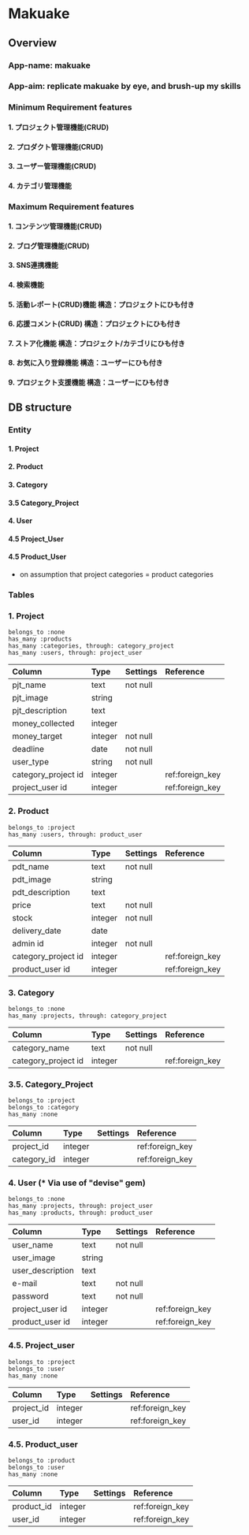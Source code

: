 # Makuake 

## Overview
### App-name: makuake
### App-aim:  replicate makuake by eye, and brush-up my skills  


### Minimum Requirement features
#### 1. プロジェクト管理機能(CRUD)
#### 2. プロダクト管理機能(CRUD)
#### 3. ユーザー管理機能(CRUD)
#### 4. カテゴリ管理機能 

### Maximum Requirement features
#### 1. コンテンツ管理機能(CRUD)
#### 2. ブログ管理機能(CRUD)
#### 3. SNS連携機能
#### 4. 検索機能
#### 5. 活動レポート(CRUD)機能  構造：プロジェクトにひも付き
#### 6. 応援コメント(CRUD)     構造：プロジェクトにひも付き
#### 7. ストア化機能           構造：プロジェクト/カテゴリにひも付き
#### 8. お気に入り登録機能      構造：ユーザーにひも付き
#### 9. プロジェクト支援機能    構造：ユーザーにひも付き  


## DB structure 

### Entity
#### 1.  Project
#### 2.  Product
#### 3.  Category
#### 3.5 Category_Project
#### 4.  User
#### 4.5 Project_User
#### 4.5 Product_User
 * on assumption that project categories = product categories 

### Tables
  ### 1. Project
    belongs_to :none
    has_many :products
    has_many :categories, through: category_project
    has_many :users, through: project_user
   | Column                 | Type        | Settings        | Reference       |
   |:--|:--|:--|:--|
   | pjt_name               |        text |         not null|                 |
   | pjt_image              |      string |                 |                 |
   | pjt_description        |        text |                 |                 |
   | money_collected        |     integer |                 |                 |
   | money_target           |     integer |         not null|                 |
   | deadline               |        date |         not null|                 |
   | user_type              |      string |         not null|                 |
   | category_project id    |     integer |                 |  ref:foreign_key|
   | project_user id        |     integer |                 |  ref:foreign_key| 

  ### 2. Product
    belongs_to :project
    has_many :users, through: product_user
   | Column                 | Type        | Settings        | Reference       |
   |:--|:--|:--|:--|
   | pdt_name               |        text |         not null|                 |
   | pdt_image              |      string |                 |                 |
   | pdt_description        |        text |                 |                 |
   | price                  |        text |         not null|                 |
   | stock                  |     integer |         not null|                 |
   | delivery_date          |        date |                 |                 |
   | admin id               |     integer |         not null|                 |
   | category_project id    |     integer |                 |  ref:foreign_key|
   | product_user id        |     integer |                 |  ref:foreign_key| 

  ### 3. Category
    belongs_to :none
    has_many :projects, through: category_project
   | Column                 | Type        | Settings        | Reference       |
   |:--|:--|:--|:--|
   | category_name          |        text |         not null|                 |
   | category_project id    |     integer |                 |  ref:foreign_key| 

  ### 3.5. Category_Project
    belongs_to :project
    belongs_to :category
    has_many :none
   | Column                 | Type        | Settings        | Reference       |
   |:--|:--|:--|:--|
   | project_id             |     integer |                 |  ref:foreign_key|
   | category_id            |     integer |                 |  ref:foreign_key| 

  ### 4. User (* Via use of "devise" gem)
    belongs_to :none
    has_many :projects, through: project_user
    has_many :products, through: product_user
   | Column                 | Type        | Settings        | Reference       |
   |:--|:--|:--|:--|
   | user_name              |        text |         not null|                 |
   | user_image             |      string |                 |                 |
   | user_description       |        text |                 |                 |
   | e-mail                 |        text |         not null|                 |
   | password               |        text |         not null|                 |
   | project_user id        |     integer |                 |  ref:foreign_key|
   | product_user id        |     integer |                 |  ref:foreign_key| 

  ### 4.5. Project_user
    belongs_to :project
    belongs_to :user
    has_many :none
   | Column                 | Type        | Settings        | Reference       |
   |:--|:--|:--|:--|
   | project_id             |     integer |                 |  ref:foreign_key|
   | user_id                |     integer |                 |  ref:foreign_key| 

  ### 4.5. Product_user
    belongs_to :product
    belongs_to :user
    has_many :none
   | Column                 | Type        | Settings        | Reference       |
   |:--|:--|:--|:--|
   | product_id             |     integer |                 |  ref:foreign_key|
   | user_id                |     integer |                 |  ref:foreign_key| 
